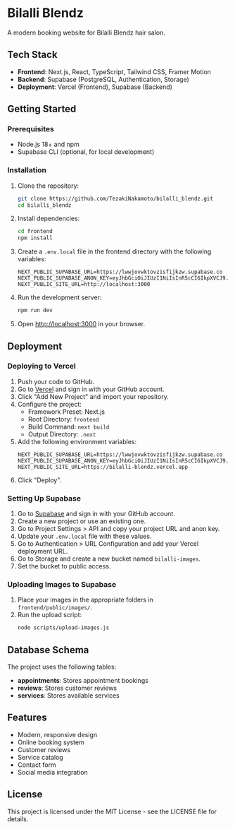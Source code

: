 # Bilalli Blendz

A modern booking website for Bilalli Blendz hair salon.

## Tech Stack

- **Frontend**: Next.js, React, TypeScript, Tailwind CSS, Framer Motion
- **Backend**: Supabase (PostgreSQL, Authentication, Storage)
- **Deployment**: Vercel (Frontend), Supabase (Backend)

## Getting Started

### Prerequisites

- Node.js 18+ and npm
- Supabase CLI (optional, for local development)

### Installation

1. Clone the repository:
   ```bash
   git clone https://github.com/TezakiNakamoto/bilalli_blendz.git
   cd bilalli_blendz
   ```

2. Install dependencies:
   ```bash
   cd frontend
   npm install
   ```

3. Create a `.env.local` file in the frontend directory with the following variables:
   ```
   NEXT_PUBLIC_SUPABASE_URL=https://lwwjovwktovzisfijkzw.supabase.co
   NEXT_PUBLIC_SUPABASE_ANON_KEY=eyJhbGciOiJIUzI1NiIsInR5cCI6IkpXVCJ9.eyJpc3MiOiJzdXBhYmFzZSIsInJlZiI6Imx3d2pvdndrdG92emlzZmlqa3p3Iiwicm9sZSI6ImFub24iLCJpYXQiOjE3NDUxOTIxNDgsImV4cCI6MjA2MDc2ODE0OH0.TTzFIROR7JFPSEDzt_LWlr_mHvWSu4ICmYBB2lIML9c
   NEXT_PUBLIC_SITE_URL=http://localhost:3000
   ```

4. Run the development server:
   ```bash
   npm run dev
   ```

5. Open [http://localhost:3000](http://localhost:3000) in your browser.

## Deployment

### Deploying to Vercel

1. Push your code to GitHub.
2. Go to [Vercel](https://vercel.com) and sign in with your GitHub account.
3. Click "Add New Project" and import your repository.
4. Configure the project:
   - Framework Preset: Next.js
   - Root Directory: `frontend`
   - Build Command: `next build`
   - Output Directory: `.next`
5. Add the following environment variables:
   ```
   NEXT_PUBLIC_SUPABASE_URL=https://lwwjovwktovzisfijkzw.supabase.co
   NEXT_PUBLIC_SUPABASE_ANON_KEY=eyJhbGciOiJIUzI1NiIsInR5cCI6IkpXVCJ9.eyJpc3MiOiJzdXBhYmFzZSIsInJlZiI6Imx3d2pvdndrdG92emlzZmlqa3p3Iiwicm9sZSI6ImFub24iLCJpYXQiOjE3NDUxOTIxNDgsImV4cCI6MjA2MDc2ODE0OH0.TTzFIROR7JFPSEDzt_LWlr_mHvWSu4ICmYBB2lIML9c
   NEXT_PUBLIC_SITE_URL=https://bilalli-blendz.vercel.app
   ```
6. Click "Deploy".

### Setting Up Supabase

1. Go to [Supabase](https://supabase.com) and sign in with your GitHub account.
2. Create a new project or use an existing one.
3. Go to Project Settings > API and copy your project URL and anon key.
4. Update your `.env.local` file with these values.
5. Go to Authentication > URL Configuration and add your Vercel deployment URL.
6. Go to Storage and create a new bucket named `bilalli-images`.
7. Set the bucket to public access.

### Uploading Images to Supabase

1. Place your images in the appropriate folders in `frontend/public/images/`.
2. Run the upload script:
   ```bash
   node scripts/upload-images.js
   ```

## Database Schema

The project uses the following tables:

- **appointments**: Stores appointment bookings
- **reviews**: Stores customer reviews
- **services**: Stores available services

## Features

- Modern, responsive design
- Online booking system
- Customer reviews
- Service catalog
- Contact form
- Social media integration

## License

This project is licensed under the MIT License - see the LICENSE file for details. 